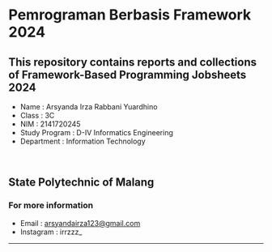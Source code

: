 # Pemrograman Berbasis Framework 2024

## **This repository contains reports and collections of Framework-Based Programming Jobsheets 2024**

- Name          : Arsyanda Irza Rabbani Yuardhino
- Class         : 3C
- NIM           : 2141720245
- Study Program : D-IV Informatics Engineering
- Department    : Information Technology

‎
## State Polytechnic of Malang

### For more information
- Email     : arsyandairza123@gmail.com
- Instagram : irrzzz_
  
--------------
